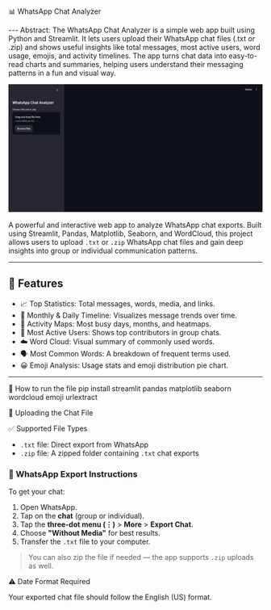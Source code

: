 📊 WhatsApp Chat Analyzer

--- Abstract:
The WhatsApp Chat Analyzer is a simple web app built using Python and Streamlit. It lets users upload their WhatsApp chat files (.txt or .zip) and shows useful insights like total messages, most active users, word usage, emojis, and activity timelines. The app turns chat data into easy-to-read charts and summaries, helping users understand their messaging patterns in a fun and visual way.


![Crime Rate Prediction Banner](https://github.com/karthikprogr/What-sApp-Chat-Analysis/blob/main/Screenshot%202025-06-15%20193452.png)

A powerful and interactive web app to analyze WhatsApp chat exports. 
Built using Streamlit, Pandas, Matplotlib, Seaborn, and WordCloud, this project allows users to upload `.txt` or `.zip` WhatsApp chat files and gain deep insights into group or individual communication patterns.

---

## 🚀 Features

- 📈 Top Statistics: Total messages, words, media, and links.
- 📅 Monthly & Daily Timeline: Visualizes message trends over time.
- 📆 Activity Maps: Most busy days, months, and heatmaps.
- 👥 Most Active Users: Shows top contributors in group chats.
- ☁️ Word Cloud: Visual summary of commonly used words.
- 🗣️ Most Common Words: A breakdown of frequent terms used.
- 😀 Emoji Analysis: Usage stats and emoji distribution pie chart.

---

🧩 How to run the file
pip install streamlit pandas matplotlib seaborn wordcloud emoji urlextract

📁 Uploading the Chat File

✅ Supported File Types
- `.txt` file: Direct export from WhatsApp
- `.zip` file: A zipped folder containing `.txt` chat exports

### 🔄 WhatsApp Export Instructions
To get your chat:

1. Open WhatsApp.
2. Tap on the **chat** (group or individual).
3. Tap the **three-dot menu (⋮)** > **More** > **Export Chat**.
4. Choose **"Without Media"** for best results.
5. Transfer the `.txt` file to your computer.

> You can also zip the file if needed — the app supports `.zip` uploads as well.

⚠️ Date Format Required

Your exported chat file should follow the English (US) format.




